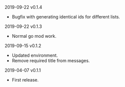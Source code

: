 2019-09-22 v0.1.4
  - Bugfix with generating identical ids for different lists.

2019-09-22 v0.1.3
  - Normal go mod work.

2019-09-15 v0.1.2
  - Updated environment.
  - Remove required title from messages.

2019-04-07 v0.1.1
  - First release.
